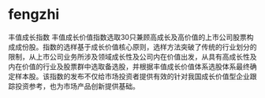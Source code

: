 # fengzhi
丰值成长指数
丰值成长价值指数选取30只兼顾高成长及高价值的上市公司股票构成成份股。指数的选样基于成长价值核心原则，选样方法突破了传统的行业划分的限制，从上市公司业务所涉及领域成长性及公司内在价值出发，从具有高成长性及内在价值的行业及股票群中选取备选股，并根据丰值成长价值体系选股体系最终确定样本股。该指数的发布不仅给市场投资者提供有效的针对我国成长价值型企业跟踪投资参考，也为市场产品创新提供基础。
